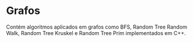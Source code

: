 # Grafos
 Contém algoritmos aplicados em grafos como BFS, Random Tree Random Walk, Random Tree Kruskel e Random Tree Prim implementados em C++.
